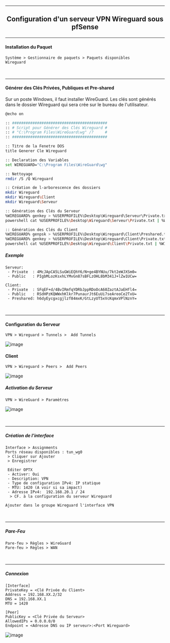 ----------------------------------------------------------------------------------------------------------------------------------------------
## <p align='center'> Configuration d'un serveur VPN Wireguard sous pfSense </p>

----------------------------------------------------------------------------------------------------------------------------------------------

#### Installation du Paquet
```
Système > Gestionnaire de paquets > Paquets disponibles
Wireguard
```
<br />

----------------------------------------------------------------------------------------------------------------------------------------------
#### Générer des Clés Privées, Publiques et Pre-shared
Sur un poste Windows, il faut installer WireGuard. Les clés sont générés dans le dossier Wireguard qui sera crée sur le bureau de l'utilisateur.

```bash
@echo on

:: ##########################################
:: # Script pour Générer des Clés Wireguard #
:: # "C:\Program Files\WireGuard\wg" /?     #
:: ##########################################

:: Titre de la Fenetre DOS
title Generer Cle Wireguard

:: Declaration des Variables
set WIREGUARD="C:\Program Files\WireGuard\wg"

:: Nettoyage
rmdir /S /Q Wireguard

:: Création de l-arborescence des dossiers
mkdir Wireguard
mkdir Wireguard\Client
mkdir Wireguard\Serveur

:: Génération des Clés du Serveur
%WIREGUARD% genkey > %USERPROFILE%\Desktop\Wireguard\Serveur\Private.txt
powershell cat %USERPROFILE%\Desktop\Wireguard\Serveur\Private.txt | %WIREGUARD% pubkey > %USERPROFILE%\Desktop\Wireguard\Serveur\Publique.txt

:: Génération des Clés du Client
%WIREGUARD% genpsk > %USERPROFILE%\Desktop\Wireguard\Client\Preshared.txt
%WIREGUARD% genkey > %USERPROFILE%\Desktop\Wireguard\Client\Private.txt
powershell cat %USERPROFILE%\Desktop\Wireguard\Client\Private.txt | %WIREGUARD% pubkey > %USERPROFILE%\Desktop\Wireguard\Client\Publique.txt
```

##### Exemple
```
Serveur:
 - Private  : 4McJApCA5LSuGWiEQhY6/N+ge4BYNUu/7kt2eWJXSm0=
 - Public   : PIgbMLozKsxhLYMvGn87sBFLzOHL8bM341J+lZw1UCw=

Client:
 - Private  : SFqEF+d/4BvIRmfqYDRbJppRDoOcA60ZaztAJaEHfl4=
 - Public   : RSdHPzKQWWxhKlkr7PunaurJt6EuUi7seAreoCe2TxU=
 - Preshared: h6dyEycgxcgjlzf84mxK/GtLzyUT5xVcKqmxVPlNznY=
```
<br />

----------------------------------------------------------------------------------------------------------------------------------------------
#### Configuration du Serveur
```
VPN > Wireguard > Tunnels >  Add Tunnels
```

![image](https://user-images.githubusercontent.com/35907/236337098-b1524720-6256-424d-90e7-cb119c3231bd.png)



#### Client

```
VPN > Wireguard > Peers >  Add Peers
```
![image](https://user-images.githubusercontent.com/35907/236337732-9e1b7a0d-897e-40d6-8e84-a203c47dcb8a.png)



##### Activation du Serveur
```
VPN > WireGuard > Paramètres
```
![image](https://user-images.githubusercontent.com/35907/236337964-5e5770e7-abaa-4b89-b57b-bd3d14b4c262.png)

<br />

----------------------------------------------------------------------------------------------------------------------------------------------
##### Création de l'interface 
```
Interface > Assignments
Ports réseau disponibles : tun_wg0 
 > Cliquer sur Ajouter
 > Enregistrer
 
 Editer OPTX
 - Activer: Oui
 - Description: VPN
 - Type de configuration IPv4: IP statique
 - MTU: 1420 (A voir si sa impact)
 - Adresse IPv4:  192.168.20.1 / 24
  > CF. à la configuration du serveur Wireguard

Ajouter dans le groupe Wireguard l'interface VPN
```

<br />

----------------------------------------------------------------------------------------------------------------------------------------------
##### Pare-Feu
```
Pare-feu > Règles > WireGuard
Pare-feu > Règles > WAN
```

<br />

----------------------------------------------------------------------------------------------------------------------------------------------
##### Connexion
```
[Interface]
PrivateKey = <Clé Privée du Client>
Address = 192.168.XX.2/32
DNS = 192.168.XX.1
MTU = 1420

[Peer]
PublicKey = <Clé Privée du Serveur>
AllowedIPs = 0.0.0.0/0
Endpoint = <Adresse DNS ou IP serveur>:<Port Wireguard>
```


![image](https://user-images.githubusercontent.com/35907/236208130-5c07bd5e-db85-4f4b-8e87-9eccfa0bca46.png)

